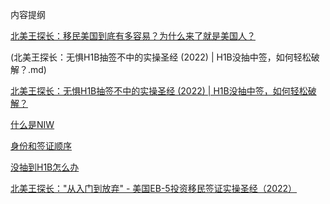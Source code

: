 内容提纲

[北美王探长：移民美国到底有多容易？为什么来了就是美国人？](北美王探长：移民美国到底有多容易？为什么来了就是美国人？.md)

(北美王探长：无惧H1B抽签不中的实操圣经 (2022) | H1B没抽中签，如何轻松破解？.md)

[北美王探长：无惧H1B抽签不中的实操圣经 (2022) | H1B没抽中签，如何轻松破解？](美国EB-5投资移民签证实操圣经.md)

[什么是NIW](NIW.md)

[身份和签证顺序](身份和签证顺序.md)

[没抽到H1B怎么办](没抽到H1B怎么办.md)

[北美王探长："从入门到放弃" - 美国EB-5投资移民签证实操圣经（2022）](美国EB-5投资移民签证实操圣经.md)
